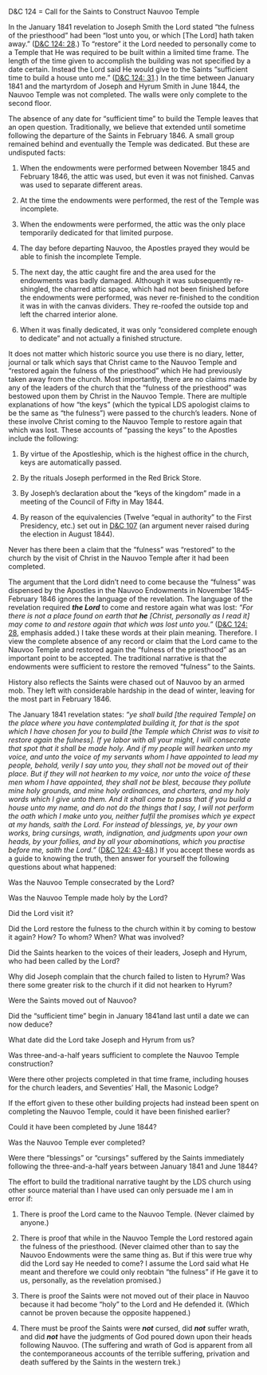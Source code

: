 
D&C 124 = Call for the Saints to Construct Nauvoo Temple

In the January 1841 revelation to Joseph Smith the Lord stated “the fulness of the priesthood” had been “lost unto you, or which [The Lord] hath taken away.” ([D&C 124: 28](http://www.lds.org/scriptures/dc-testament/dc/124.28).) To “restore” it the Lord needed to personally come to a Temple that He was required to be built within a limited time frame. The length of the time given to accomplish the building was not specified by a date certain. Instead the Lord said He would give to the Saints “sufficient time to build a house unto me.” ([D&C 124: 31](http://www.lds.org/scriptures/dc-testament/dc/124.31?lang=eng#30).) In the time between January 1841 and the martyrdom of Joseph and Hyrum Smith in June 1844, the Nauvoo Temple was not completed. The walls were only complete to the second floor.

The absence of any date for “sufficient time” to build the Temple leaves that an open question. Traditionally, we believe that extended until sometime following the departure of the Saints in February 1846. A small group remained behind and eventually the Temple was dedicated. But these are undisputed facts:

1. When the endowments were performed between November 1845 and February 1846, the attic was used, but even it was not finished. Canvas was used to separate different areas.

2. At the time the endowments were performed, the rest of the Temple was incomplete.

3. When the endowments were performed, the attic was the only place temporarily dedicated for that limited purpose.

4. The day before departing Nauvoo, the Apostles prayed they would be able to finish the incomplete Temple.

5. The next day, the attic caught fire and the area used for the endowments was badly damaged. Although it was subsequently re-shingled, the charred attic space, which had not been finished before the endowments were performed, was never re-finished to the condition it was in with the canvas dividers. They re-roofed the outside top and left the charred interior alone.

6. When it was finally dedicated, it was only “considered complete enough to dedicate” and not actually a finished structure.

It does not matter which historic source you use there is no diary, letter, journal or talk which says that Christ came to the Nauvoo Temple and “restored again the fulness of the priesthood” which He had previously taken away from the church. Most importantly, there are no claims made by any of the leaders of the church that the “fulness of the priesthood” was bestowed upon them by Christ in the Nauvoo Temple. There are multiple explanations of how “the keys” (which the typical LDS apologist claims to be the same as “the fulness”) were passed to the church’s leaders. None of these involve Christ coming to the Nauvoo Temple to restore again that which was lost. These accounts of “passing the keys” to the Apostles include the following:

1. By virtue of the Apostleship, which is the highest office in the church, keys are automatically passed.

2. By the rituals Joseph performed in the Red Brick Store.

3. By Joseph’s declaration about the “keys of the kingdom” made in a meeting of the Council of Fifty in May 1844.

4. By reason of the equivalencies (Twelve “equal in authority” to the First Presidency, etc.) set out in [D&C 107](http://www.lds.org/scriptures/dc-testament/dc/107?lang=eng) (an argument never raised during the election in August 1844).

Never has there been a claim that the “fulness” was “restored” to the church by the visit of Christ in the Nauvoo Temple after it had been completed.

The argument that the Lord didn’t need to come because the “fulness” was dispensed by the Apostles in the Nauvoo Endowments in November 1845-February 1846 ignores the language of the revelation. The language of the revelation required **_the Lord_** to come and restore again what was lost: _“For there is not a place found on earth that **he** [Christ, personally as I read it] may come to and restore again that which was lost unto you.”_ ([D&C 124: 28](http://www.lds.org/scriptures/dc-testament/dc/124.28?lang=eng#27), emphasis added.) I take these words at their plain meaning. Therefore. I view the complete absence of any record or claim that the Lord came to the Nauvoo Temple and restored again the “fulness of the priesthood” as an important point to be accepted. The traditional narrative is that the endowments were sufficient to restore the removed “fulness” to the Saints.

History also reflects the Saints were chased out of Nauvoo by an armed mob. They left with considerable hardship in the dead of winter, leaving for the most part in February 1846.

The January 1841 revelation states: _“ye shall build [the required Temple] on the place where you have contemplated building it, for that is the spot which I have chosen for you to build [the Temple which Christ was to visit to restore again the fulness]. If ye labor with all your might, I will consecrate that spot that it shall be made holy. And if my people will hearken unto my voice, and unto the voice of my servants whom I have appointed to lead my people, behold, verily I say unto you, they shall not be moved out of their place. But if they will not hearken to my voice, nor unto the voice of these men whom I have appointed, they shall not be blest, because they pollute mine holy grounds, and mine holy ordinances, and charters, and my holy words which I give unto them. And it shall come to pass that if you build a house unto my name, and do not do the things that I say, I will not perform the oath which I make unto you, neither fulfil the promises which ye expect at my hands, saith the Lord. For instead of blessings, ye, by your own works, bring cursings, wrath, indignation, and judgments upon your own heads, by your follies, and by all your abominations, which you practise before me, saith the Lord.”_ ([D&C 124: 43-48](http://www.lds.org/scriptures/dc-testament/dc/124.43-48?lang=eng#42).) If you accept these words as a guide to knowing the truth, then answer for yourself the following questions about what happened:

Was the Nauvoo Temple consecrated by the Lord?

Was the Nauvoo Temple made holy by the Lord?

Did the Lord visit it?

Did the Lord restore the fulness to the church within it by coming to bestow it again? How? To whom? When? What was involved?

Did the Saints hearken to the voices of their leaders, Joseph and Hyrum, who had been called by the Lord?

Why did Joseph complain that the church failed to listen to Hyrum? Was there some greater risk to the church if it did not hearken to Hyrum?

Were the Saints moved out of Nauvoo?

Did the “sufficient time” begin in January 1841and last until a date we can now deduce?

What date did the Lord take Joseph and Hyrum from us?

Was three-and-a-half years sufficient to complete the Nauvoo Temple construction?

Were there other projects completed in that time frame, including houses for the church leaders, and Seventies’ Hall, the Masonic Lodge?

If the effort given to these other building projects had instead been spent on completing the Nauvoo Temple, could it have been finished earlier?

Could it have been completed by June 1844?

Was the Nauvoo Temple ever completed?

Were there “blessings” or “cursings” suffered by the Saints immediately following the three-and-a-half years between January 1841 and June 1844?

The effort to build the traditional narrative taught by the LDS church using other source material than I have used can only persuade me I am in error if:

1. There is proof the Lord came to the Nauvoo Temple. (Never claimed by anyone.)

2. There is proof that while in the Nauvoo Temple the Lord restored again the fulness of the priesthood. (Never claimed other than to say the Nauvoo Endowments were the same thing as. But if this were true why did the Lord say He needed to come? I assume the Lord said what He meant and therefore we could only reobtain “the fulness” if He gave it to us, personally, as the revelation promised.)

3. There is proof the Saints were not moved out of their place in Nauvoo because it had become “holy” to the Lord and He defended it. (Which cannot be proven because the opposite happened.)

4. There must be proof the Saints were **_not_** cursed, did **_not_** suffer wrath, and did _**not**_ have the judgments of God poured down upon their heads following Nauvoo. (The suffering and wrath of God is apparent from all the contemporaneous accounts of the terrible suffering, privation and death suffered by the Saints in the western trek.)